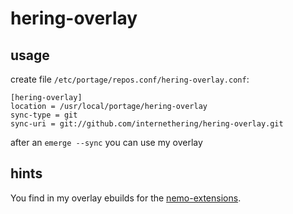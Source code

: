 # hering-overlay

## usage

create file `/etc/portage/repos.conf/hering-overlay.conf`:

```
[hering-overlay]
location = /usr/local/portage/hering-overlay
sync-type = git
sync-uri = git://github.com/internethering/hering-overlay.git
```

after an `emerge --sync` you can use my overlay

## hints

You find in my overlay ebuilds for the [nemo-extensions](https://github.com/linuxmint/nemo-extensions).
